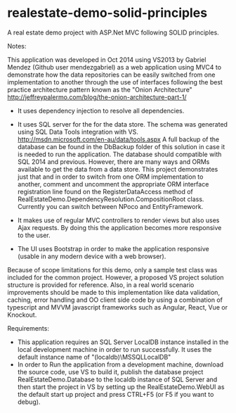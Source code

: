 # realestate-demo-solid-principles
A real estate demo project with ASP.Net MVC following SOLID principles.

Notes:

This application was developed in Oct 2014 using VS2013 by Gabriel Mendez (Github user mendezgabriel) as a web application using MVC4 to demonstrate how
the data repositories can be easily switched from one implementation to another through the use of interfaces following the best practice
architecture pattern known as the "Onion Architecture" http://jeffreypalermo.com/blog/the-onion-architecture-part-1/

- It uses dependency injection to resolve all dependencies.

- It uses SQL server for the for the data store. The schema was generated using SQL Data Tools integration with VS. http://msdn.microsoft.com/en-au/data/tools.aspx
A full backup of the database can be found in the DbBackup folder of this solution in case it is needed to run the application.
The database should compatible with SQL 2014 and previous. However, there are many ways and ORMs available to get the data from a data store.
This project demonstrates just that and in order to switch from one ORM implementation to another, comment and uncomment the appropriate ORM interface
registration line found on the RegisterDataAccess method of RealEstateDemo.DependencyResolution.CompositionRoot class. Currently you can switch
between NPoco and EntityFramework.

- It makes use of regular MVC controllers to render views but also uses Ajax requests. By doing this the application becomes more responsive
to the user.

- The UI uses Bootstrap in order to make the application responsive (usable in any modern device with a web browser).

Because of scope limitations for this demo, only a sample test class was included for the common project. However, a proposed
VS project solution structure is provided for reference. Also, in a real world scenario improvements should be made to this implementation
like data validation, caching, error handling and OO client side code by using a combination of typescript and MVVM javascript frameworks such
as Angular, React, Vue or Knockout.

Requirements:
- This application requires an SQL Server LocalDB instance installed in the local development machine in order to run
successfully. It uses the default instance name of "(localdb)\MSSQLLocalDB"
- In order to Run the application from a development machine, download the source code, use VS to build it, publish
the database project RealEstateDemo.Database to the localdb instance of SQL Server and then start the project in VS
by setting up the RealEstateDemo.WebUI as the default start up project and press CTRL+F5 (or F5 if you want to debug).
